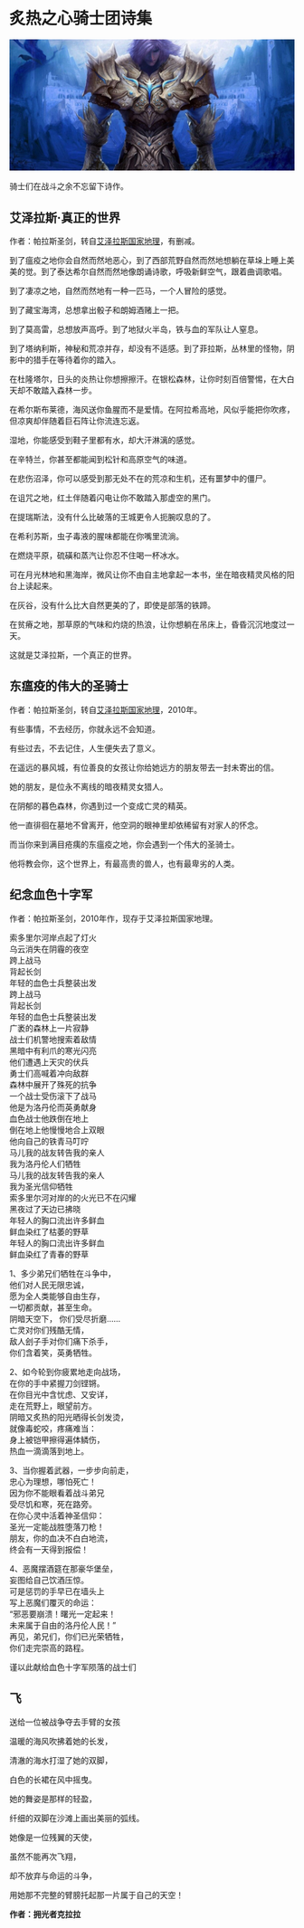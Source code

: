 # 炙热之心骑士团诗集

![炙热之心骑士团诗集](../.gitbook/assets/炙热之心骑士团诗集.jpg)

骑士们在战斗之余不忘留下诗作。

## 艾泽拉斯·真正的世界

作者：帕拉斯圣剑，转自[艾泽拉斯国家地理](http://nga.178.com/read.php?tid=3521468)，有删减。

到了瘟疫之地你会自然而然地恶心，到了西部荒野自然而然地想躺在草垛上睡上美美的觉。到了泰达希尔自然而然地像朗诵诗歌，呼吸新鲜空气，跟着曲调歌唱。

到了凄凉之地，自然而然地有一种一匹马，一个人冒险的感觉。

到了藏宝海湾，总想拿出骰子和朗姆酒赌上一把。

到了莫高雷，总想放声高呼。到了地狱火半岛，铁与血的军队让人窒息。

到了塔纳利斯，神秘和荒凉并存，却没有不适感。到了菲拉斯，丛林里的怪物，阴影中的猎手在等待着你的踏入。

在杜隆塔尔，日头的炎热让你想擦擦汗。在银松森林，让你时刻百倍警惕，在大白天却不敢踏入森林一步。

在希尔斯布莱德，海风送你鱼腥而不是爱情。在阿拉希高地，风似乎能把你吹疼，但凉爽却伴随着巨石阵让你流连忘返。

湿地，你能感受到鞋子里都有水，却大汗淋漓的感觉。

在辛特兰，你甚至都能闻到松针和高原空气的味道。

在悲伤沼泽，你可以感受到那无处不在的荒凉和生机，还有噩梦中的僵尸。

在诅咒之地，红土伴随着闪电让你不敢踏入那虚空的黑门。

在提瑞斯法，没有什么比破落的王城更令人扼腕叹息的了。

在希利苏斯，虫子毒液的腥味都能在你嘴里流淌。

在燃烧平原，硫磺和蒸汽让你忍不住喝一杯冰水。

可在月光林地和黑海岸，微风让你不由自主地拿起一本书，坐在暗夜精灵风格的阳台上读起来。

在灰谷，没有什么比大自然更美的了，即使是部落的铁蹄。

在贫瘠之地，那草原的气味和灼烧的热浪，让你想躺在吊床上，昏昏沉沉地度过一天。

这就是艾泽拉斯，一个真正的世界。

## 东瘟疫的伟大的圣骑士

作者：帕拉斯圣剑，转自[艾泽拉斯国家地理](http://nga.178.com/read.php?tid=3374345)，2010年。

有些事情，不去经历，你就永远不会知道。

有些过去，不去记住，人生便失去了意义。

在遥远的暴风城，有位善良的女孩让你给她远方的朋友带去一封未寄出的信。

她的朋友，是位永不离线的暗夜精灵女猎人。

在阴郁的暮色森林，你遇到过一个变成亡灵的精英。

他一直徘徊在墓地不曾离开，他空洞的眼神里却依稀留有对家人的怀念。

而当你来到满目疮痍的东瘟疫之地，你会遇到一个伟大的圣骑士。

他将教会你，这个世界上，有最高贵的兽人，也有最卑劣的人类。

## 纪念血色十字军

作者：帕拉斯圣剑，2010年作，现存于艾泽拉斯国家地理。

索多里尔河岸点起了灯火\
乌云消失在阴霾的夜空\
跨上战马\
背起长剑\
年轻的血色士兵整装出发\
跨上战马\
背起长剑\
年轻的血色士兵整装出发\
广袤的森林上一片寂静\
战士们机警地搜索着敌情\
黑暗中有利爪的寒光闪亮\
他们遭遇上天灾的伏兵\
勇士们高喊着冲向敌群\
森林中展开了殊死的抗争\
一个战士受伤滚下了战马\
他是为洛丹伦而英勇献身\
血色战士他跌倒在地上\
倒在地上他慢慢地合上双眼\
他向自己的铁青马叮咛\
马儿我的战友转告我的亲人\
我为洛丹伦人们牺牲\
马儿我的战友转告我的亲人\
我为圣光信仰牺牲\
索多里尔河对岸的的火光已不在闪耀\
黑夜过了天边已拂晓\
年轻人的胸口流出许多鲜血\
鲜血染红了枯萎的野草\
年轻人的胸口流出许多鲜血\
鲜血染红了青春的野草

1、多少弟兄们牺牲在斗争中，\
他们对人民无限忠诚，\
愿为全人类能够自由生存，\
一切都贡献，甚至生命。\
阴暗天空下， 你们受尽折磨……\
亡灵对你们残酷无情，\
敌人刽子手对你们痛下杀手，\
你们含着笑，英勇牺牲。

2、如今轮到你疲累地走向战场，\
在你的手中紧握刀剑铿锵。\
在你目光中含忧虑、又安详，\
走在荒野上，眼望前方。\
阴暗又炙热的阳光晒得长剑发烫，\
就像毒蛇咬，疼痛难当：\
身上被铠甲擦得遍体鳞伤，\
热血一滴滴落到地上。

3、当你握着武器，一步步向前走，\
忠心为理想，哪怕死亡！\
因为你不能眼看着战斗弟兄\
受尽饥和寒，死在路旁。\
在你心灵中活着神圣信仰：\
圣光一定能战胜堕落刀枪！\
朋友，你的血决不白白地流，\
终会有一天得到报偿！

4、恶魔摆酒筵在那豪华堡垒，\
妄图给自己饮酒压惊。\
可是惩罚的手早已在墙头上\
写上恶魔们覆灭的命运：\
“邪恶要崩溃！曙光一定起来！\
未来属于自由的洛丹伦人民！”\
再见，弟兄们，你们已光荣牺牲，\
你们走完崇高的路程。

谨以此献给血色十字军陨落的战士们

## 飞

送给一位被战争夺去手臂的女孩

温暖的海风吹拂着她的长发，

清澈的海水打湿了她的双脚，

白色的长裙在风中摇曳。

她的舞姿是那样的轻盈，

纤细的双脚在沙滩上画出美丽的弧线。

她像是一位残翼的天使，

虽然不能再次飞翔，

却不放弃与命运的斗争，

用她那不完整的臂膀托起那一片属于自己的天空！

**作者：拥光者克拉拉**
